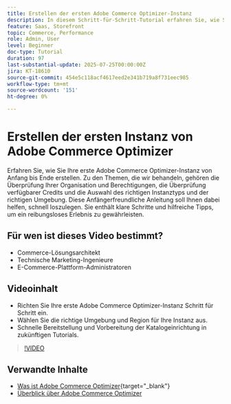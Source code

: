 ```yaml
---
title: Erstellen der ersten Adobe Commerce Optimizer-Instanz
description: In diesem Schritt-für-Schritt-Tutorial erfahren Sie, wie Sie Ihre erste Adobe Commerce Optimizer-Instanz erstellen.
feature: Saas, Storefront
topic: Commerce, Performance
role: Admin, User
level: Beginner
doc-type: Tutorial
duration: 97
last-substantial-update: 2025-07-25T00:00:00Z
jira: KT-18610
source-git-commit: 454e5c118acf4617eed2e341b719a8f731eec985
workflow-type: tm+mt
source-wordcount: '151'
ht-degree: 0%

---
```



# Erstellen der ersten Instanz von Adobe Commerce Optimizer

Erfahren Sie, wie Sie Ihre erste Adobe Commerce Optimizer-Instanz von Anfang bis Ende erstellen. Zu den Themen, die wir behandeln, gehören die Überprüfung Ihrer Organisation und Berechtigungen, die Überprüfung verfügbarer Credits und die Auswahl des richtigen Instanztyps und der richtigen Umgebung. Diese Anfängerfreundliche Anleitung soll Ihnen dabei helfen, schnell loszulegen. Sie enthält klare Schritte und hilfreiche Tipps, um ein reibungsloses Erlebnis zu gewährleisten.

## Für wen ist dieses Video bestimmt?

* Commerce-Lösungsarchitekt
* Technische Marketing-Ingenieure
* E-Commerce-Plattform-Administratoren

## Videoinhalt

* Richten Sie Ihre erste Adobe Commerce Optimizer-Instanz Schritt für Schritt ein.
* Wählen Sie die richtige Umgebung und Region für Ihre Instanz aus.
* Schnelle Bereitstellung und Vorbereitung der Katalogeinrichtung in zukünftigen Tutorials.

>[!VIDEO](https://video.tv.adobe.com/v/3469877?learn=on&enablevpops)

## Verwandte Inhalte

* [Was ist Adobe Commerce Optimizer](https://experienceleague.adobe.com/de/docs/commerce/optimizer/overview){target="_blank"}
* [Überblick über Adobe Commerce Optimizer](https://experienceleague.adobe.com/de/docs/commerce-learn/tutorials/adobe-commerce-optimizer/overview)
